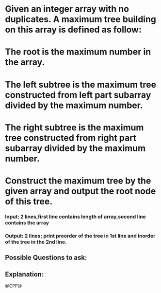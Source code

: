 # Given an integer array with no duplicates. A maximum tree building on this array is defined as follow:

# The root is the maximum number in the array.
# The left subtree is the maximum tree constructed from left part subarray divided by the maximum number.
# The right subtree is the maximum tree constructed from right part subarray divided by the maximum number.
# Construct the maximum tree by the given array and output the root node of this tree.

### Input: 2 lines,first line contains length of array,second line contains the array
### Output: 2 lines; print preorder of the tree in 1st line and inorder of the tree in the 2nd line.

## Possible Questions to ask:

## Explanation:

@CPP@
